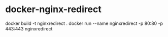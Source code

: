 # docker-nginx-redirect

docker build -t nginxredirect .
docker run --name nginxredirect -p 80:80 -p 443:443 nginxredirect
